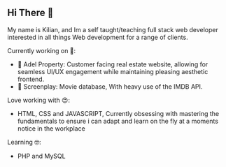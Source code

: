 ## Hi There 👋 

My name is Kilian, and Im a self taught/teaching full stack web developer interested in all things Web development for a range of clients.

Currently working on 💪:
- 🏢 Adel Property: Customer facing real estate website, allowing for seamless UI/UX engagement while maintaining pleasing aesthetic frontend.
- 🍿 Screenplay: Movie database, With heavy use of the IMDB API.

Love working with 😍:
- HTML, CSS and JAVASCRIPT, Currently obsessing with mastering the fundamentals to ensure i can adapt and learn on the fly at a moments notice in the workplace

Learning 🤓: 
- PHP and MySQL

